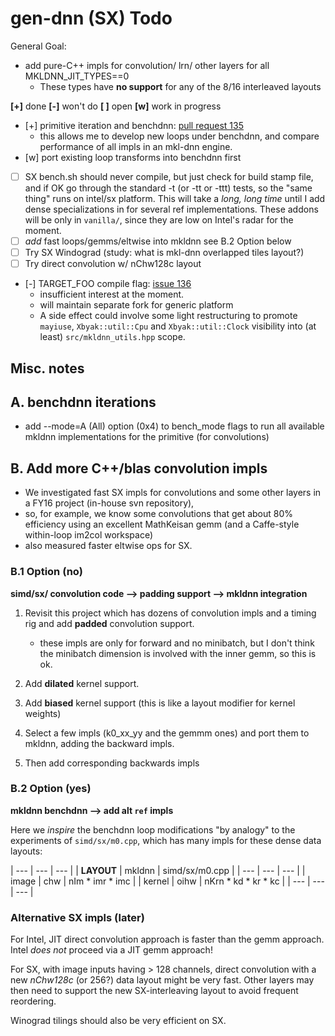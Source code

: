 # gen-dnn (SX) Todo

General Goal:

- add pure-C++ impls for convolution/ lrn/ other layers for all MKLDNN_JIT_TYPES==0
  - These types have **no support** for any of the 8/16 interleaved layouts

**[+]** done
**[-]** won't do
**[ ]** open
**[w]** work in progress

- [+] primitive iteration and benchdnn:
      [pull request 135](https://github.com/01org/mkl-dnn/pull/135)
  - this allows me to develop new loops under benchdnn, and compare
    performance of all impls in an mkl-dnn engine.
- [w] port existing loop transforms into benchdnn first

- [ ] SX bench.sh should never compile, but just check for build stamp
      file, and if OK go through the standard -t (or -tt or -ttt) tests,
      so the "same thing" runs on intel/sx platform.  This will take a
      *long, long time* until I add dense specializations in for several
      ref implementations.  These addons will be only in `vanilla/`, since
      they are low on Intel's radar for the moment.
- [ ] *add* fast loops/gemms/eltwise into mkldnn see B.2 Option below
- [ ] Try SX Windograd (study: what is mkl-dnn overlapped tiles layout?)
- [ ] Try direct convolution w/ nChw128c layout

- [-] TARGET_FOO compile flag:
      [issue 136](https://github.com/01org/mkl-dnn/issues/136)
  - insufficient interest at the moment.
  - will maintain separate fork for generic platform
  - A side effect could involve some light restructuring to promote `mayiuse`,
    `Xbyak::util::Cpu` and `Xbyak::util::Clock` visibility into (at least)
    `src/mkldnn_utils.hpp` scope.

## Misc. notes

## A. benchdnn iterations

- add --mode=A (All) option (0x4) to bench_mode flags to run all
  available mkldnn implementations for the primitive (for convolutions)

## B. Add more C++/blas convolution impls

- We investigated fast SX impls for convolutions and some other layers in a
  FY16 project (in-house svn repository),
- so, for example, we know some convolutions that get about 80% efficiency
  using an excellent MathKeisan gemm (and a Caffe-style within-loop im2col
  workspace)
- also measured faster eltwise ops for SX.

### B.1 Option (no)
**simd/sx/ convolution code --> padding support --> mkldnn integration**

1. Revisit this project which has dozens of convolution impls and a timing rig
   and add **padded** convolution support.
   - these impls are only for forward and no minibatch, but I don't think the
     minibatch dimension is involved with the inner gemm, so this is ok.

2. Add **dilated** kernel support.

2. Add **biased** kernel support (this is like a layout modifier for kernel weights)

2. Select a few impls (k0_xx_yy and the gemmm ones) and port them to mkldnn,
   adding the backward impls.

3. Then add corresponding backwards impls

### B.2 Option (yes)
**mkldnn benchdnn --> add alt `ref` impls**

Here we *inspire* the  benchdnn loop modifications "by analogy" to the
experiments of `simd/sx/m0.cpp`, which has many impls for these dense data
layouts:

| ---        | ---    | --- |
| **LAYOUT** | mkldnn | simd/sx/m0.cpp |
| ---        | ---    | --- |
| image      | chw    | nIm * imr * imc |
| kernel     | oihw   | nKrn * kd * kr * kc |
| ---        | ---    | --- |

### Alternative SX impls (later)

For Intel, JIT direct convolution approach is faster than the gemm approach.
Intel <em>does not</em> proceed via a JIT gemm approach!

For SX, with image inputs having &gt; 128 channels, direct convolution with a
new <em>nChw128c</em> (or 256?) data layout might be very fast.  Other layers
may then need to support the new SX-interleaving layout to avoid frequent
reordering.

Winograd tilings should also be very efficient on SX.

